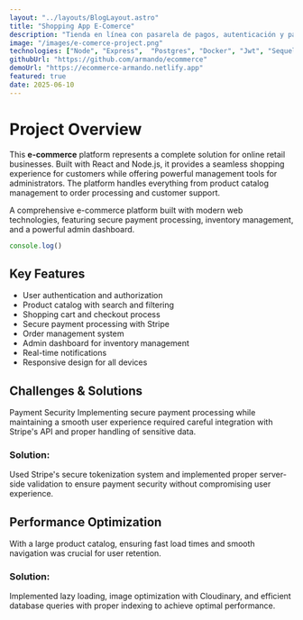 ```yaml
---
layout: "../layouts/BlogLayout.astro"
title: "Shopping App E-Comerce"
description: "Tienda en línea con pasarela de pagos, autenticación y panel de administración."
image: "/images/e-comerce-project.png"
technologies: ["Node", "Express",  "Postgres", "Docker", "Jwt", "Sequelize" ]
githubUrl: "https://github.com/armando/ecommerce"
demoUrl: "https://ecommerce-armando.netlify.app"
featured: true
date: 2025-06-10
---
```


# Project Overview
This **e-commerce** platform represents a complete solution for online retail businesses. Built with React and Node.js, it provides a seamless shopping experience for customers while offering powerful management tools for administrators. The platform handles everything from product catalog management to order processing and customer support.

A comprehensive e-commerce platform built with modern web technologies, featuring secure payment processing, inventory management, and a powerful admin dashboard.

```js
console.log()
```


## Key Features
* User authentication and authorization
* Product catalog with search and filtering
* Shopping cart and checkout process
* Secure payment processing with Stripe
* Order management system
* Admin dashboard for inventory management
* Real-time notifications
* Responsive design for all devices


## Challenges & Solutions
Payment Security
Implementing secure payment processing while maintaining a smooth user experience required careful integration with Stripe's API and proper handling of sensitive data.

### Solution:
Used Stripe's secure tokenization system and implemented proper server-side validation to ensure payment security without compromising user experience.

## Performance Optimization
With a large product catalog, ensuring fast load times and smooth navigation was crucial for user retention.

### Solution:
Implemented lazy loading, image optimization with Cloudinary, and efficient database queries with proper indexing to achieve optimal performance.


